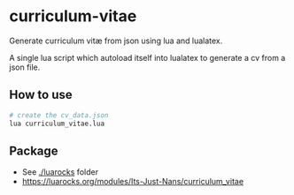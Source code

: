 # curriculum-vitae

Generate curriculum vitæ from json using lua and lualatex.

A single lua script which autoload itself into lualatex to generate a cv from a json file.

## How to use

```sh
# create the cv_data.json
lua curriculum_vitae.lua
```

## Package

- See [./luarocks](./luarocks/) folder
- <https://luarocks.org/modules/Its-Just-Nans/curriculum_vitae>
